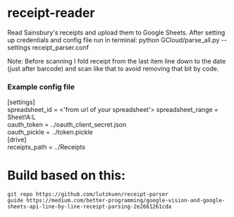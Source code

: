 # receipt-reader
Read Sainsbury's receipts and upload them to Google Sheets.
After setting up credentials and config file run in terminal:
python GCloud/parse_all.py --settings receipt_parser.conf

Note: Before scanning I fold receipt from the last item line down to the date (just after barcode) and scan like that to avoid removing that bit by code.

### Example config file
[settings]  
spreadsheet_id = <'from url of your spreadsheet'>
spreadsheet_range = Sheet!A:L  
oauth_token = ../oauth_client_secret.json  
oauth_pickle = ../token.pickle  
[drive]  
receipts_path = ../Receipts

# Build based on this:
    git repo https://github.com/lutzkuen/receipt-parser
    guide https://medium.com/better-programming/google-vision-and-google-sheets-api-line-by-line-receipt-parsing-2e2661261cda
